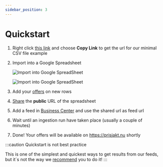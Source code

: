 ```yaml
---
sidebar_position: 3
---
```


# Quickstart

1. Right click  [this link](pathname:///examples/min-sample.csv) and choose **Copy Link** to get the url for our minimal CSV file example

1. Import into a Google Spreadsheet
   
   ![Import into Google SpreadSheet](@site/docs/assets/guides/quickstart/google-spreadsheet-import.png)
   
   ![Import into Google SpreadSheet](@site/docs/assets/guides/quickstart/google-spreadsheet-import-url.png)

1. Add your [offers](/docs/terminology/terms#term_offer) on new rows
1. [Share](https://support.google.com/docs/answer/183965?hl=en&co=GENIE.Platform%3DDesktop) the **public** URL of the spreadsheet
1. Add a feed in [Business Center](https://support.prisjakt.nu/sv/articles/6175300-hantera-produkt-feeds-i-business-center) and use the shared url as feed url
1. Wait until an ingestion run have taken place (usually a couple of minutes)
1. Done! Your offers will be available on https://prisjakt.nu shortly

:::caution Quickstart is not best practice

This is one of the simplest and quickest ways to get results from our feeds, but it´s not the way we [recommend](/docs/overview/best-practices) you to do it!
:::